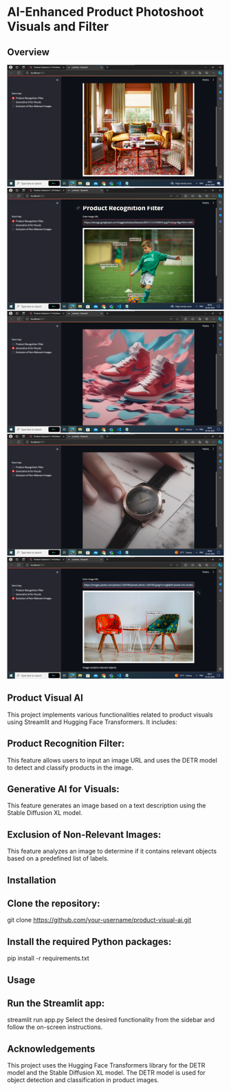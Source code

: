 # AI-Enhanced Product Photoshoot Visuals and Filter

## Overview


[![Watch the Video](Outputs/product_recognition.png)]([https://drive.google.com/file/d/1H9MF3ojI7VUCrociuMP0ZLGBnsdHSAlK/view?usp=sharing])
[![Watch the Video](Outputs/product_recognition_2.png)]([https://drive.google.com/file/d/1H9MF3ojI7VUCrociuMP0ZLGBnsdHSAlK/view?usp=sharing])
[![Watch the Video](Outputs/gen_ai_product.png)]([https://drive.google.com/file/d/1H9MF3ojI7VUCrociuMP0ZLGBnsdHSAlK/view?usp=sharing])
[![Watch the Video](Outputs/gen_ai_product_2.png)]([https://drive.google.com/file/d/1H9MF3ojI7VUCrociuMP0ZLGBnsdHSAlK/view?usp=sharing])
[![Watch the Video](Outputs/exclusion_images.png)]([https://drive.google.com/file/d/1H9MF3ojI7VUCrociuMP0ZLGBnsdHSAlK/view?usp=sharing])

## Product Visual AI

This project implements various functionalities related to product visuals using Streamlit and Hugging Face Transformers. It includes:

## Product Recognition Filter: 
This feature allows users to input an image URL and uses the DETR model to detect and classify products in the image.

## Generative AI for Visuals: 
This feature generates an image based on a text description using the Stable Diffusion XL model.

## Exclusion of Non-Relevant Images: 
This feature analyzes an image to determine if it contains relevant objects based on a predefined list of labels.

## Installation

## Clone the repository:

git clone https://github.com/your-username/product-visual-ai.git

## Install the required Python packages:

pip install -r requirements.txt

## Usage
## Run the Streamlit app:

streamlit run app.py
Select the desired functionality from the sidebar and follow the on-screen instructions.

## Acknowledgements

This project uses the Hugging Face Transformers library for the DETR model and the Stable Diffusion XL model.
The DETR model is used for object detection and classification in product images.
